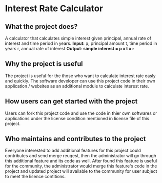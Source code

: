 # Interest Rate Calculator

## What the project does?

A calculator that calculates simple interest given principal, annual rate of interest and time period in years.
**Input**:
   p, principal amount
   t, time period in years
   r, annual rate of interest
**Output**:
   **simple interest = p x t x r**

## Why the project is useful

The project is useful for the those who want to calculate interest rate easly and quickly. The software developer can use this project code in their own application / websites as an additional module to calculate interest rate.

## How users can get started with the project

Users can fork this project code and use the code in thier own softwares or applications under the license condition mentioned in license file of this project.

## Who maintains and contributes to the project

Everyone interested to add additional features for this project could contributes and send merge reuqest, then the administrator will go through this additional feature and its code as well. After found this feature is useful for the community, the administrator would merge this feature's code in the project and updated project will available to the community for user subject to meet the lisence contitions.
